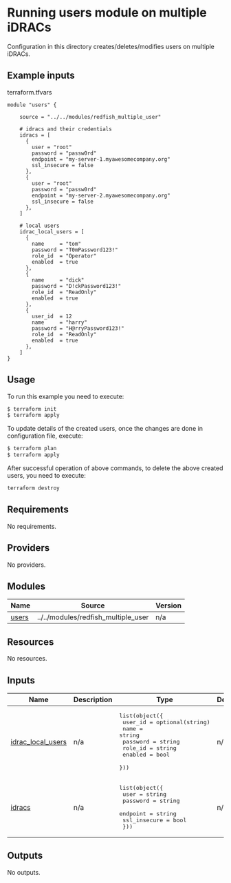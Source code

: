 <!--
Copyright (c) 2024 Dell Inc., or its subsidiaries. All Rights Reserved.

Licensed under the Mozilla Public License Version 2.0 (the "License");
you may not use this file except in compliance with the License.
You may obtain a copy of the License at

    http://mozilla.org/MPL/2.0/


Unless required by applicable law or agreed to in writing, software
distributed under the License is distributed on an "AS IS" BASIS,
WITHOUT WARRANTIES OR CONDITIONS OF ANY KIND, either express or implied.
See the License for the specific language governing permissions and
limitations under the License.
-->

# Running users module on multiple iDRACs

Configuration in this directory creates/deletes/modifies users on multiple iDRACs.

## Example inputs

terraform.tfvars
```hcl
module "users" {

    source = "../../modules/redfish_multiple_user"
    
    # idracs and their credentials
    idracs = [
      {
        user = "root"
        password = "passw0rd"
        endpoint = "my-server-1.myawesomecompany.org"
        ssl_insecure = false
      },
      {
        user = "root"
        password = "passw0rd"
        endpoint = "my-server-2.myawesomecompany.org"
        ssl_insecure = false
      },
    ] 

    # local users
    idrac_local_users = [
      {
        name     = "tom"
        password = "T0mPassword123!"
        role_id  = "Operator"
        enabled  = true
      },
      {
        name     = "dick"
        password = "D!ckPassword123!"
        role_id  = "ReadOnly"
        enabled  = true
      },
      {
        user_id  = 12
        name     = "harry"
        password = "H@rryPassword123!"
        role_id  = "ReadOnly"
        enabled  = true
      },
    ]  
}
```

## Usage

To run this example you need to execute:

```bash
$ terraform init
$ terraform apply
```
To update details of the created users, once the changes are done in configuration file, execute:

```bash
$ terraform plan
$ terraform apply
```

After successful operation of above commands, to delete the above created users, you need to execute:

```bash
terraform destroy
```

<!-- BEGIN_TF_DOCS -->
## Requirements

No requirements.

## Providers

No providers.

## Modules

| Name | Source | Version |
|------|--------|---------|
| <a name="module_users"></a> [users](#module\_users) | ../../modules/redfish_multiple_user | n/a |

## Resources

No resources.

## Inputs

| Name | Description | Type | Default | Required |
|------|-------------|------|---------|:--------:|
| <a name="input_idrac_local_users"></a> [idrac\_local\_users](#input\_idrac\_local\_users) | n/a | <pre>list(object({<br>        user_id = optional(string)<br>        name = string<br>        password = string<br>        role_id = string<br>        enabled = bool<br>    }))</pre> | n/a | yes |
| <a name="input_idracs"></a> [idracs](#input\_idracs) | n/a | <pre>list(object({<br>    user         = string<br>    password     = string<br>    endpoint     = string<br>    ssl_insecure = bool<br>  }))</pre> | n/a | yes |

## Outputs

No outputs.
<!-- END_TF_DOCS -->